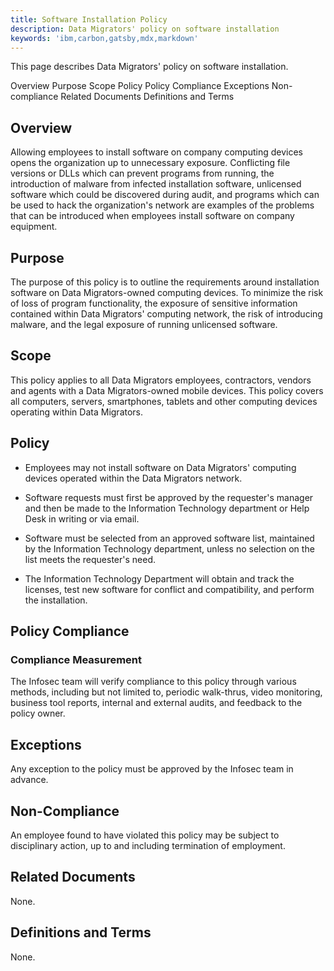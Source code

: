 ```yaml
---
title: Software Installation Policy
description: Data Migrators' policy on software installation
keywords: 'ibm,carbon,gatsby,mdx,markdown'
---
```


<PageDescription>

This page describes Data Migrators' policy on software installation.

</PageDescription>

<AnchorLinks>
  <AnchorLink>Overview</AnchorLink>
  <AnchorLink>Purpose</AnchorLink>
  <AnchorLink>Scope</AnchorLink>
  <AnchorLink>Policy</AnchorLink>
  <AnchorLink>Policy Compliance</AnchorLink>
  <AnchorLink>Exceptions</AnchorLink>
  <AnchorLink>Non-compliance</AnchorLink>
  <AnchorLink>Related Documents</AnchorLink>
  <AnchorLink>Definitions and Terms</AnchorLink>
</AnchorLinks>

## Overview

Allowing employees to install software on company computing devices
opens the organization up to unnecessary exposure. Conflicting file
versions or DLLs which can prevent programs from running, the
introduction of malware from infected installation software, unlicensed
software which could be discovered during audit, and programs which can
be used to hack the organization's network are examples of the problems
that can be introduced when employees install software on company
equipment.

## Purpose

The purpose of this policy is to outline the requirements around
installation software on Data Migrators-owned computing devices. To
minimize the risk of loss of program functionality, the exposure of
sensitive information contained within Data Migrators' computing
network, the risk of introducing malware, and the legal exposure of
running unlicensed software.

## Scope

This policy applies to all Data Migrators employees, contractors,
vendors and agents with a Data Migrators-owned mobile devices. This
policy covers all computers, servers, smartphones, tablets and other
computing devices operating within Data Migrators.

## Policy

-   Employees may not install software on Data Migrators' computing
    devices operated within the Data Migrators network.

-   Software requests must first be approved by the requester's manager
    and then be made to the Information Technology department or Help
    Desk in writing or via email.

-   Software must be selected from an approved software list, maintained
    by the Information Technology department, unless no selection on the
    list meets the requester's need.

-   The Information Technology Department will obtain and track the
    licenses, test new software for conflict and compatibility, and
    perform the installation.

## Policy Compliance

### Compliance Measurement

The Infosec team will verify compliance to this policy through various
methods, including but not limited to, periodic walk-thrus, video
monitoring, business tool reports, internal and external audits, and
feedback to the policy owner.

## Exceptions

Any exception to the policy must be approved by the Infosec team in
advance.

## Non-Compliance

An employee found to have violated this policy may be subject to
disciplinary action, up to and including termination of employment.

## Related Documents

None.

## Definitions and Terms

None.
